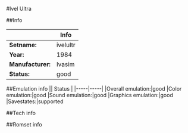 #Ivel Ultra

##Info

||Info|
|-----|-----|
|**Setname:**|ivelultr
|**Year:**|1984
|**Manufacturer:**|Ivasim
|**Status:**|good

##Emulation info
|| Status |
|-----|-----|
|Overall emulation:|good
|Color emulation:|good
|Sound emulation:|good
|Graphics emulation:|good
|Savestates:|supported

##Tech info

##Romset info

<!--- START OF EDITED COMMENT DO NOT TOUCH TEXT ABOVE-->
